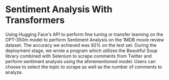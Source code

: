 # Sentiment Analysis With Transformers

Using Hugging Face's API to perform fine tuning or transfer learning on the OPT-350m model to perform Sentiment Analysis on the 1MDB movie review dataset. The accuracy we achieved was 92% on the test set. During the deployment stage, we wrote a program which utilizes the Beautiful Soup library combined with Selenium to scrape comments from Twitter and perform sentiment analysis using the aforementioned model. Users can choose to select the topic to scrape as well as the number of comments to analyze.
